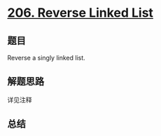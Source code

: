 # [206. Reverse Linked List](https://leetcode-cn.com/problems/reverse-linked-list/)

## 题目
Reverse a singly linked list.

## 解题思路
详见注释

## 总结


